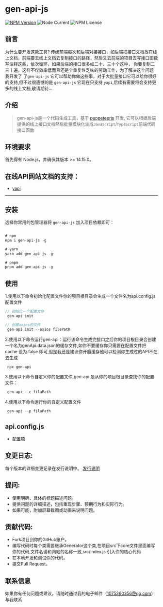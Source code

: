# gen-api-js

[![NPM Version](https://img.shields.io/npm/v/gen-api-js?logo=npm)](https://www.npmjs.com/package/gen-api-js) ![Node Current](https://img.shields.io/node/v/gen-api-js?logo=nodedotjs&color=blue)
![NPM License](https://img.shields.io/npm/l/gen-api-js)

## 前言

为什么要开发这款工具? 传统前端每次和后端对接接口，如后端把接口文档放在线上文档，前端要去线上文档去复制接口的路径，然后又去前端的项目去写接口函数写注释这些，依次循环，如果后端的接口很多如二十、三十个这种， 你要复制二三十遍，这样不仅效率低而且还是个重复性乏味的劳动工作，为了解决这个问题 我开发了 了`gen-api-js` 它可以帮助你做这些事，对于大批量接口它可以给你很好的支持,但不过很遗憾的是 `gen-api-js` 它现在只支持 `yapi`,后续有需要将会支持更多的线上文档,敬请期待...

## 介绍

> <span style="color：#4569d4">gen-api-js</span>是一个代码生成工具，基于 [puppeteerjs](http://puppeteerjs.com/#?product=Puppeteer&version=puppeteer-v21.4.1) 开发, 它可以根据后端提供的线上接口文档然后批量模块化生成`JavaScript`/`TypeScript`前端代码接口函数

## 环境要求

首先得有 Node.js，并确保其版本 >= 14.15.0。

## 在线API网站文档的支持：

- [yapi](http://api.doc.jiyou-tech.com/)

---

## 安装

选择你常用的包管理器将 <span style="color：#4569d4">```gen-api-js```</span> 加入项目依赖即可：

```javascript

# npm
npm i gen-api-js -g

# yarn
yarn add gen-api-js -g

# pnpm
pnpm add gen-api-js -g

```

## 使用

1.使用以下命令初始化配置文件你的项目根目录会生成一个文件名为api.config.js配置文件

```javascript
// 初始化一个配置文件
 gen-api init

// 创建axios的文件
 gen-api init --axios filePath
```

2.使用以下命令运行<span style="color：#4569d4">gen-api</span>：运行该命令生成完接口之后你的项目根目录会创建一个名为genApi.data.json的缓存文件,如你不要缓存你只需要在配置文件把 cache 设为 false 即可,但是我还是建议你开启缓存他可以检测你生成过的API不在去生成

```javascript
 npx gen-api
```

3.使用以下命令自定义你的配置文件,<span style="color：#4569d4">gen-api</span> 是从你的项目根目录查找你的配置文件：

```javascript
 gen-api --c filaPath
```

4.使用以下命令运行你的自定义配置文件

```javascript
 gen-api --p filaPath
```
## api.config.js
  - <a href="./api.config.md">配置项</a>

## 变更日志:

每个版本的详细变更记录在发行说明中。 [发行说明](/CHANGELOG.md)

## 提问:

- 使用明确、具体的标题描述问题。
- 提供问题的详细描述，包括重现步骤、预期行为和实际行为。
- 如果可能，附加屏幕截图或动画来说明问题。

## 贡献代码:

- Fork项目到你的GitHub账户。
- 编写代码时每个类需要继承Generator这个类,在项目src下core文件里面编写你的代码,文件名请和网站的名称一致,src/index.js 引入你的核心代码
- 在本地开发和测试你的代码。
- 提交Pull Request。

## 联系信息

如果你有任何问题或建议，请随时通过我的电子邮件（1075360356@qq.com）与我联系
